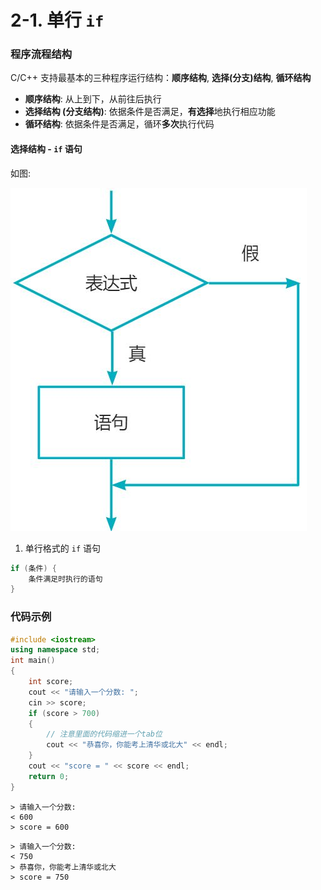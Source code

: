 # 2-1. 单行 `if`

### 程序流程结构

C/C++ 支持最基本的三种程序运行结构：**顺序结构**, **选择(分支)结构**, **循环结构**

- **顺序结构**: 从上到下，从前往后执行
- **选择结构 (分支结构)**: 依据条件是否满足，**有选择**地执行相应功能
- **循环结构**: 依据条件是否满足，循环**多次**执行代码

#### 选择结构 - `if` 语句

如图:

![1-simple-if](1-img/1-simple-if.png)

1. 单行格式的 `if` 语句

```cpp
if (条件) {
    条件满足时执行的语句
}
```

<!-- !> 注意缩进一个 Tab 位 -> 不需要 你写一行都行 -->

### 代码示例

```cpp
#include <iostream>
using namespace std;
int main()
{
    int score;
    cout << "请输入一个分数: ";
    cin >> score;
    if (score > 700)
    {
        // 注意里面的代码缩进一个tab位
        cout << "恭喜你，你能考上清华或北大" << endl;
    }
    cout << "score = " << score << endl;
    return 0;
}
```

```output
> 请输入一个分数: 
< 600
> score = 600
```

```output
> 请输入一个分数: 
< 750
> 恭喜你，你能考上清华或北大
> score = 750
```